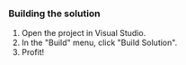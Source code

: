 ### Building the solution

1. Open the project in Visual Studio.
2. In the "Build" menu, click "Build Solution".
3. Profit!
